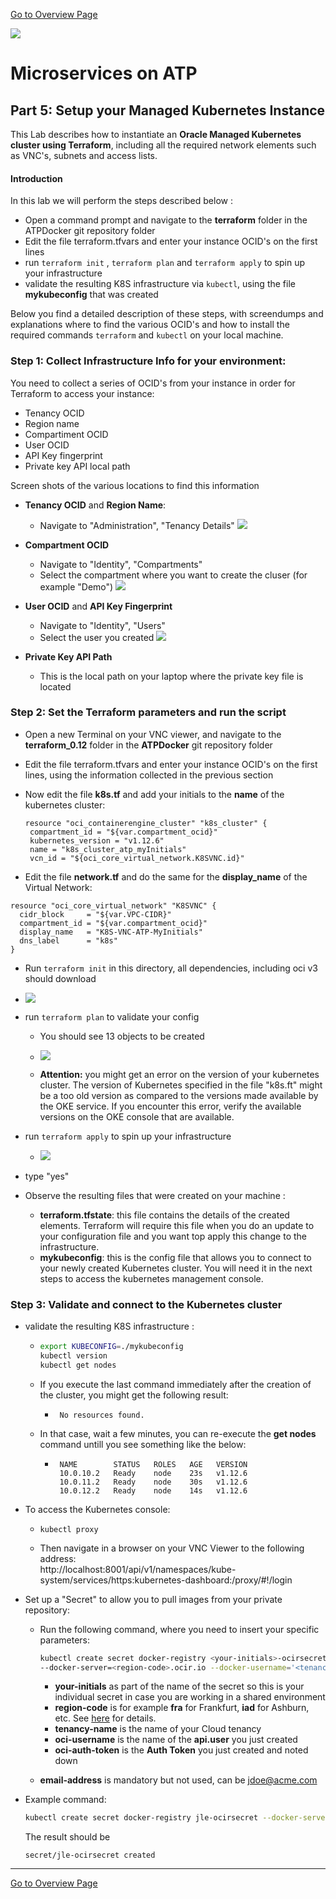 [Go to Overview Page](README.md)

![](../../common/images/customer.logo2.png)

# Microservices on ATP

## Part 5: Setup your Managed Kubernetes Instance

This Lab describes how to instantiate an **Oracle Managed Kubernetes cluster using Terraform**, including all the required network elements such as VNC's, subnets and access lists.
#### **Introduction**

In this lab we will perform the steps described below : 

- Open a command prompt and navigate to the **terraform** folder in the ATPDocker git repository folder
- Edit the file terraform.tfvars and enter your instance OCID's on the first lines
- run ```terraform init``` , `terraform plan` and `terraform apply` to spin up your infrastructure
- validate the resulting K8S infrastructure via `kubectl`, using the file **mykubeconfig** that was created 

Below you find a detailed description of these steps, with screendumps and explanations where to find the various OCID's and how to install the required commands `terraform` and `kubectl` on your local machine.



### Step 1: Collect Infrastructure Info for your environment: ###

You need to collect a series of OCID's from your instance in order for Terraform to access your instance:
- Tenancy OCID
- Region name
- Compartiment OCID
- User OCID
- API Key fingerprint
- Private key API local path




Screen shots of the various locations to find this information

- **Tenancy OCID** and **Region Name**:
  - Navigate to "Administration", "Tenancy Details"
  ![](images/660/OkeTenancy.png)
  
- **Compartment OCID**
  - Navigate to "Identity", "Compartments"
  - Select the compartment where you want to create the cluser (for example "Demo")
  ![](images/660/OkeCompart.png)
  
- **User OCID** and **API Key Fingerprint**
  - Navigate to "Identity", "Users"
  - Select the user you created
  ![](images/660/OkeUser.png)
  
- **Private Key API Path**
  - This is the local path on your laptop where the private key file is located



### Step 2: Set the Terraform parameters and run the script ###

- Open a new Terminal on your VNC viewer, and navigate to the **terraform_0.12** folder in the **ATPDocker** git repository folder

- Edit the file terraform.tfvars and enter your instance OCID's on the first lines, using the information collected in the previous section

- Now edit the file **k8s.tf** and add your initials to the **name** of the kubernetes cluster:

   ```
   resource "oci_containerengine_cluster" "k8s_cluster" {
   	compartment_id = "${var.compartment_ocid}"
   	kubernetes_version = "v1.12.6"
   	name = "k8s_cluster_atp_myInitials"
   	vcn_id = "${oci_core_virtual_network.K8SVNC.id}"
   ```

- Edit the file **network.tf** and do the same for the **display_name** of the Virtual Network:

```
resource "oci_core_virtual_network" "K8SVNC" {
  cidr_block     = "${var.VPC-CIDR}"
  compartment_id = "${var.compartment_ocid}"
  display_name   = "K8S-VNC-ATP-MyInitials"
  dns_label      = "k8s"
}
```



- Run `terraform init` in this directory, all dependencies, including oci v3 should download
- ![](images/660/terra_init.png)
- run `terraform plan` to validate your config

   - You should see 13 objects to be created

   - ![](images/660/terra_plan.png)
   - **Attention:** you might get an error on the version of your kubernetes cluster.  The version of Kubernetes specified in the file "k8s.ft" might be a too old version as compared to the versions made available by the OKE service.  If you encounter this error, verify the available versions on the OKE console that are available.
- run `terraform apply` to spin up your infrastructure

   - ![](images/660/terra_apply.png)
- type "yes"
- Observe the resulting files that were created on your machine : 
   - **terraform.tfstate**: this file contains the details of the created elements.  Terraform will require this file when you do an update to your configuration file and you want top apply this change to the infrastructure.
   -  **mykubeconfig**: this is the config file that allows you to connect to your newly created Kubernetes cluster.  You will need it in the next steps to access the kubernetes management console.

### Step 3: Validate and connect to the Kubernetes cluster

- validate the resulting K8S infrastructure :

   - ```bash
     export KUBECONFIG=./mykubeconfig
     kubectl version
     kubectl get nodes
     ```

   - If you execute the last command immediately after the creation of the cluster, you might get the following result:

      - ```
         No resources found.
         ```

   - In that case, wait a few minutes, you can re-execute the **get nodes** command untill you see something like the below:

      - ```
         NAME        STATUS   ROLES   AGE   VERSION
         10.0.10.2   Ready    node    23s   v1.12.6
         10.0.11.2   Ready    node    30s   v1.12.6
         10.0.12.2   Ready    node    14s   v1.12.6
         ```

         

- To access the Kubernetes console:

   - ```
     kubectl proxy
     ```

     

   - Then navigate in a browser on your VNC Viewer to the following address:   
     http://localhost:8001/api/v1/namespaces/kube-system/services/https:kubernetes-dashboard:/proxy/#!/login


- Set up a "Secret" to allow you to pull images from your private repository:

  - Run the following command, where you need to insert your specific parameters:

    ```bash
    kubectl create secret docker-registry <your-initials>-ocirsecret
    --docker-server=<region-code>.ocir.io --docker-username='<tenancy-name>/<oci-username>' --docker-password='<oci-auth-token>' --docker-email='<email-address>'
    ```

    - **your-initials** as part of the name of the secret so this is your individual secret in case you are working in a shared environment
    - **region-code** is for example **fra** for Frankfurt, **iad** for Ashburn, etc.  See [here](https://docs.cloud.oracle.com/iaas/Content/Registry/Concepts/registryprerequisites.htm#Availab) for details.
    - **tenancy-name** is the name of your Cloud tenancy
    - **oci-username** is the name of the **api.user** you just created
    - **oci-auth-token** is the **Auth Token** you just created and noted down
  - **email-address** is mandatory but not used, can be jdoe@acme.com
  
- Example command:
  
    ```bash
    kubectl create secret docker-registry jle-ocirsecret --docker-server=fra.ocir.io --docker-username='mytenancy/api.user' --docker-password='k]j64r{1sJSSF-;)K8' --docker-email='jdoe@acme.com'
  ```
  
  The result should be 
  
    ```
    secret/jle-ocirsecret created
    ```
  
    



---

[Go to Overview Page](README.md)
